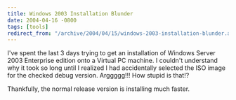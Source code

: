 ```yaml
---
title: Windows 2003 Installation Blunder
date: 2004-04-16 -0800
tags: [tools]
redirect_from: "/archive/2004/04/15/windows-2003-installation-blunder.aspx/"
---
```


I've spent the last 3 days trying to get an installation of Windows
Server 2003 Enterprise edition onto a Virtual PC machine. I couldn't
understand why it took so long until I realized I had accidentally
selected the ISO image for the checked debug version. Arggggg!!! How
stupid is that!?

Thankfully, the normal release version is installing much faster.

